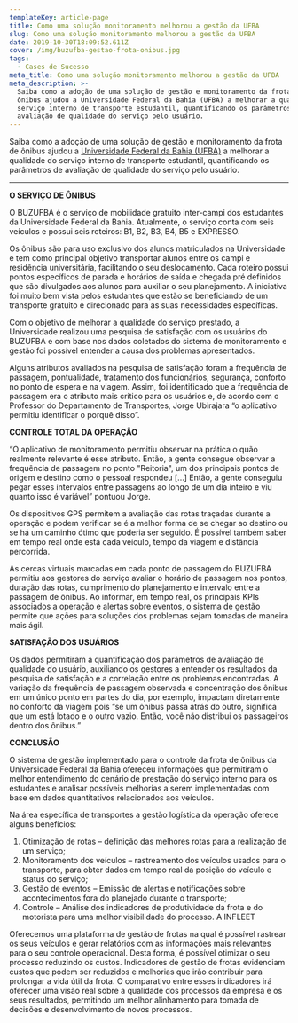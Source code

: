 ```yaml
---
templateKey: article-page
title: Como uma solução monitoramento melhorou a gestão da UFBA
slug: Como uma solução monitoramento melhorou a gestão da UFBA
date: 2019-10-30T18:09:52.611Z
cover: /img/buzufba-gestao-frota-onibus.jpg
tags:
  - Cases de Sucesso
meta_title: Como uma solução monitoramento melhorou a gestão da UFBA
meta_description: >-
  Saiba como a adoção de uma solução de gestão e monitoramento da frota de
  ônibus ajudou a Universidade Federal da Bahia (UFBA) a melhorar a qualidade do
  serviço interno de transporte estudantil, quantificando os parâmetros de
  avaliação de qualidade do serviço pelo usuário.
---
```

Saiba como a adoção de uma solução de gestão e monitoramento da frota de ônibus ajudou a [Universidade Federal da Bahia (UFBA)](https://www.ufba.br/) a melhorar a qualidade do serviço interno de transporte estudantil, quantificando os parâmetros de avaliação de qualidade do serviço pelo usuário.

- - -

**O SERVIÇO DE ÔNIBUS**

O BUZUFBA é o serviço de mobilidade gratuito inter-campi dos estudantes da Universidade Federal da Bahia. Atualmente, o serviço conta com seis veículos  e  possui  seis roteiros: B1, B2, B3, B4, B5 e EXPRESSO.

Os ônibus são para uso exclusivo dos alunos matriculados na Universidade e tem como principal objetivo transportar alunos entre os campi e residência universitária, facilitando o seu deslocamento. Cada roteiro possui pontos específicos de parada e horários de saída e chegada pré definidos que são divulgados aos alunos para auxiliar o seu planejamento. A iniciativa foi muito bem vista pelos estudantes que estão se beneficiando de um transporte gratuito e direcionado para as suas necessidades específicas.


Com o objetivo de melhorar a qualidade do serviço prestado, a Universidade realizou uma pesquisa de satisfação com os usuários do BUZUFBA e com base nos dados coletados do sistema de monitoramento e gestão foi possível entender a causa dos problemas apresentados.

Alguns atributos avaliados na pesquisa de satisfação foram a frequência de passagem, pontualidade, tratamento dos funcionários, segurança, conforto no ponto de espera e na viagem. Assim, foi identificado que a frequência de passagem era o atributo mais crítico para os usuários e, de acordo com o Professor do Departamento de Transportes, Jorge Ubirajara “o aplicativo permitiu identificar o porquê disso”.


**CONTROLE TOTAL DA OPERAÇÃO**

“O aplicativo de monitoramento permitiu observar na prática o quão realmente relevante é esse atributo. Então, a gente consegue observar a frequência de passagem no ponto "Reitoria", um dos principais pontos de origem e destino como o pessoal respondeu \[…] Então, a gente conseguiu pegar esses intervalos entre passagens ao longo de um dia inteiro e viu quanto isso é variável” pontuou Jorge.

Os dispositivos GPS permitem a avaliação das rotas traçadas durante a operação e podem verificar se é a melhor forma de se chegar ao destino ou se há um caminho ótimo que poderia ser seguido. É possível também saber em tempo real onde está cada veículo, tempo da viagem e distância percorrida.

As cercas virtuais marcadas em cada ponto de passagem do BUZUFBA permitiu aos gestores do serviço avaliar o horário de passagem nos pontos, duração das rotas, cumprimento do planejamento e intervalo entre a passagem de ônibus. Ao informar, em tempo real, os principais KPIs associados a operação e alertas sobre eventos, o sistema de gestão permite que ações para soluções dos problemas sejam tomadas de maneira mais ágil.


**SATISFAÇÃO DOS USUÁRIOS**

Os dados permitiram a quantificação dos parâmetros de avaliação de qualidade do usuário, auxiliando os gestores a entender os resultados da pesquisa de satisfação e a correlação entre os problemas encontradas. A variação da frequência de passagem observada e concentração dos ônibus em um único ponto em partes do dia, por exemplo, impactam diretamente no conforto da viagem pois “se um ônibus passa atrás do outro, significa que um está lotado e o outro vazio. Então, você não distribui os passageiros dentro dos ônibus.”


**CONCLUSÃO**

O sistema de gestão implementado para o controle da frota de ônibus da Universidade Federal da Bahia ofereceu informações que permitiram o melhor entendimento do cenário de prestação do serviço interno para os estudantes e analisar possíveis melhorias a serem implementadas com base em dados quantitativos relacionados aos veículos. 

Na área específica de transportes a gestão logística da operação oferece alguns benefícios:

1. Otimização de rotas – definição das melhores rotas para a realização de um serviço;
2. Monitoramento dos veículos – rastreamento dos veículos usados para o transporte, para obter dados em tempo real da posição do veículo e status do serviço;
3. Gestão de eventos – Emissão de alertas e notificações sobre acontecimentos fora do planejado durante o transporte;
4. Controle – Análise dos indicadores de produtividade da frota e do motorista para uma melhor visibilidade do processo.
   A INFLEET

Oferecemos uma plataforma de gestão de frotas na qual é possível rastrear os seus veículos e gerar relatórios com as informações mais relevantes para o seu controle operacional. Desta forma, é possível otimizar o seu processo reduzindo os custos.
Indicadores de gestão de frotas evidenciam custos que podem ser reduzidos e melhorias que irão contribuir para prolongar a vida útil da frota. O comparativo entre esses indicadores irá oferecer uma visão real sobre a qualidade dos processos da empresa e os seus resultados, permitindo um melhor alinhamento para tomada de decisões e desenvolvimento de novos processos.
